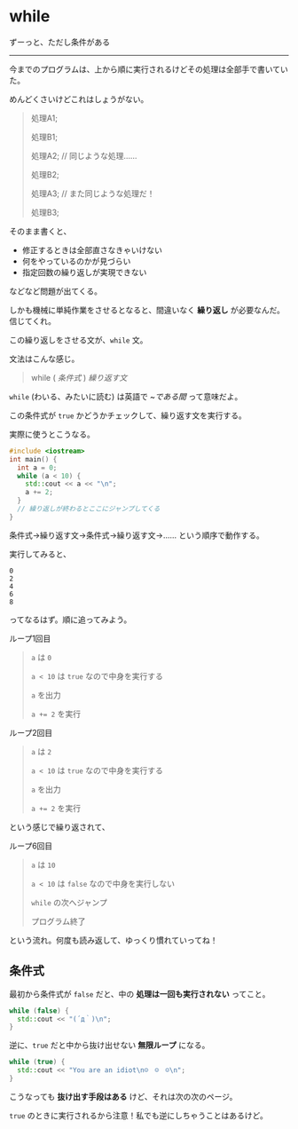 # while

ずーっと、ただし条件がある

---

今までのプログラムは、上から順に実行されるけどその処理は全部手で書いていた。

めんどくさいけどこれはしょうがない。

> 処理A1;
> 
> 処理B1;
> 
> 処理A2; // 同じような処理……
> 
> 処理B2;
> 
> 処理A3; // また同じような処理だ！
> 
> 処理B3;

そのまま書くと、

- 修正するときは全部直さなきゃいけない
- 何をやっているのかが見づらい
- 指定回数の繰り返しが実現できない

などなど問題が出てくる。

しかも機械に単純作業をさせるとなると、間違いなく **繰り返し** が必要なんだ。信じてくれ。

この繰り返しをさせる文が、`while` 文。

文法はこんな感じ。

> while ( *条件式* ) *繰り返す文*

`while` (わいる、みたいに読む) は英語で *~である間* って意味だよ。


この条件式が `true` かどうかチェックして、繰り返す文を実行する。

実際に使うとこうなる。

```cpp
#include <iostream>
int main() {
  int a = 0;
  while (a < 10) {
    std::cout << a << "\n";
    a += 2;
  }
  // 繰り返しが終わるとここにジャンプしてくる
}
```

条件式→繰り返す文→条件式→繰り返す文→…… という順序で動作する。

実行してみると、

```
0
2
4
6
8
```

ってなるはず。順に追ってみよう。

ループ1回目

> `a` は `0`
>
> `a < 10` は `true` なので中身を実行する
>
> `a` を出力
>
> `a += 2` を実行


ループ2回目

> `a` は `2`
>
> `a < 10` は `true` なので中身を実行する
>
> `a` を出力
>
> `a += 2` を実行

という感じで繰り返されて、

ループ6回目

> `a` は `10`
>
> `a < 10` は `false` なので中身を実行しない
>
> `while` の次へジャンプ
>
> プログラム終了

という流れ。何度も読み返して、ゆっくり慣れていってね！


## 条件式

最初から条件式が `false` だと、中の **処理は一回も実行されない** ってこと。

```cpp
while (false) {
  std::cout << "(´д｀)\n";
}
```

逆に、`true` だと中から抜け出せない **無限ループ** になる。

```cpp
while (true) {
  std::cout << "You are an idiot\n☺　☺　☺\n";
}
```

こうなっても **抜け出す手段はある** けど、それは次の次のページ。

`true` のときに実行されるから注意！私でも逆にしちゃうことはあるけど。

